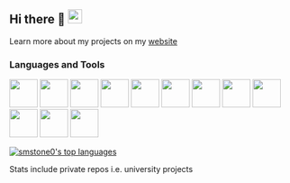 ## Hi there 👋 <img width="25px" src="https://cdn.jsdelivr.net/gh/devicons/devicon@latest/icons/linux/linux-original.svg" />

Learn more about my projects on my [website](https://smstone0.github.io/)

### Languages and Tools
<a href="https://www.w3schools.com/Html/"><img width="50px" src="https://cdn.jsdelivr.net/gh/devicons/devicon@latest/icons/html5/html5-original.svg"/></a>
<a href="https://www.w3schools.com/css/"><img width="50px" src="https://cdn.jsdelivr.net/gh/devicons/devicon@latest/icons/css3/css3-original.svg"/></a>
<a href="https://www.w3schools.com/js/"><img width="50px" src="https://cdn.jsdelivr.net/gh/devicons/devicon@latest/icons/javascript/javascript-original.svg"/></a>
<a href="https://react.dev/"><img width="50px" src="https://cdn.jsdelivr.net/gh/devicons/devicon@latest/icons/react/react-original-wordmark.svg"/></a>
<a href="https://www.java.com/en/"><img width="50px" src="https://cdn.jsdelivr.net/gh/devicons/devicon@latest/icons/java/java-original-wordmark.svg"/></a>
<a href="https://www.w3schools.com/c/"><img width="50px" src="https://cdn.jsdelivr.net/gh/devicons/devicon@latest/icons/c/c-original.svg"/></a>
<a href="https://flutter.dev/"><img width="50px" src="https://cdn.jsdelivr.net/gh/devicons/devicon@latest/icons/flutter/flutter-original.svg"/></a>
<a href="https://www.figma.com/"><img width="50px" src="https://cdn.jsdelivr.net/gh/devicons/devicon@latest/icons/figma/figma-original.svg"/></a>
<a href="https://www.python.org/"><img width="50px" src="https://cdn.jsdelivr.net/gh/devicons/devicon@latest/icons/python/python-original.svg"/></a>
<a href="https://www.sqlite.org/"><img width="50px" src="https://cdn.jsdelivr.net/gh/devicons/devicon@latest/icons/sqlite/sqlite-original-wordmark.svg"/></a>
<a href="https://www.w3schools.com/sql/"><img width="50px" src="https://cdn.jsdelivr.net/gh/devicons/devicon@latest/icons/azuresqldatabase/azuresqldatabase-original.svg"/></a>
<a href="https://www.php.net/"><img width="50px" src="https://cdn.jsdelivr.net/gh/devicons/devicon@latest/icons/php/php-original.svg"/></a>

[![smstone0's top languages](https://github-readme-stats-smstone0.vercel.app/api/top-langs/?username=smstone0&theme=dark&layout=compact&include_private=true)](https://github.com/anuraghazra/github-readme-stats) 
<p>Stats include private repos i.e. university projects</p>

<!--
**smstone0/smstone0** is a ✨ _special_ ✨ repository because its `README.md` (this file) appears on your GitHub profile.

Here are some ideas to get you started:

- 🔭 I’m currently working on ...
- 🌱 I’m currently learning ...
- 👯 I’m looking to collaborate on ...
- 🤔 I’m looking for help with ...
- 💬 Ask me about ...
- 📫 How to reach me: ...
- 😄 Pronouns: ...
- ⚡ Fun fact: ...
-->
